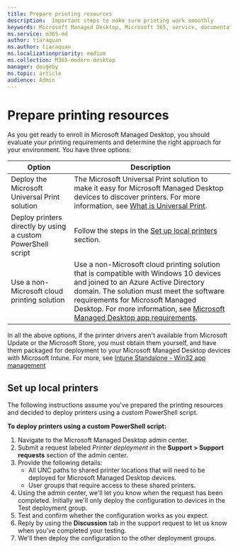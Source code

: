 ```yaml
---
title: Prepare printing resources
description:  Important steps to make sure printing work smoothly
keywords: Microsoft Managed Desktop, Microsoft 365, service, documentation
ms.service: m365-md
author: tiaraquan
ms.author: tiaraquan
ms.localizationpriority: medium
ms.collection: M365-modern-desktop
manager: dougeby
ms.topic: article
audience: Admin
---
```


# Prepare printing resources

As you get ready to enroll in Microsoft Managed Desktop, you should evaluate your printing requirements and determine the right approach for your environment. You have three options:

| Option | Description |
| ------ | ------ |
| Deploy the Microsoft Universal Print solution | The Microsoft Universal Print solution to make it easy for Microsoft Managed Desktop devices to discover printers. For more information, see [What is Universal Print](/universal-print/fundamentals/universal-print-whatis). |
| Deploy printers directly by using a custom PowerShell script | Follow the steps in the [Set up local printers](#set-up-local-printers) section. |
| Use a non-Microsoft cloud printing solution | Use a non-Microsoft cloud printing solution that is compatible with Windows 10 devices and joined to an Azure Active Directory domain. The solution must meet the software requirements for Microsoft Managed Desktop. For more information, see [Microsoft Managed Desktop app requirements](../prepare/app-requirements.md). |

In all the above options, if the printer drivers aren't available from Microsoft Update or the Microsoft Store, you must obtain them yourself, and have them packaged for deployment to your Microsoft Managed Desktop devices with Microsoft Intune. For more, see [Intune Standalone - Win32 app management](/mem/intune/apps/apps-win32-app-management)

## Set up local printers

The following instructions assume you've prepared the printing resources and decided to deploy printers using a custom PowerShell script.

**To deploy printers using a custom PowerShell script:**

1. Navigate to the Microsoft Managed Desktop admin center.
1. Submit a request labeled *Printer deployment* in the **Support > Support requests** section of the admin center.
1. Provide the following details:
    - All UNC paths to shared printer locations that will need to be deployed for Microsoft Managed Desktop devices.
    - User groups that require access to these shared printers.
1. Using the admin center, we'll let you know when the request has been completed. Initially we'll only deploy the configuration to devices in the Test deployment group.
1. Test and confirm whether the configuration works as you expect.
1. Reply by using the **Discussion** tab in the support request to let us know when you've completed your testing.
1. We'll then deploy the configuration to the other deployment groups.
